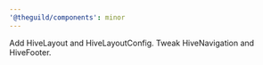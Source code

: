 ```yaml
---
'@theguild/components': minor
---
```


Add HiveLayout and HiveLayoutConfig. Tweak HiveNavigation and HiveFooter.
